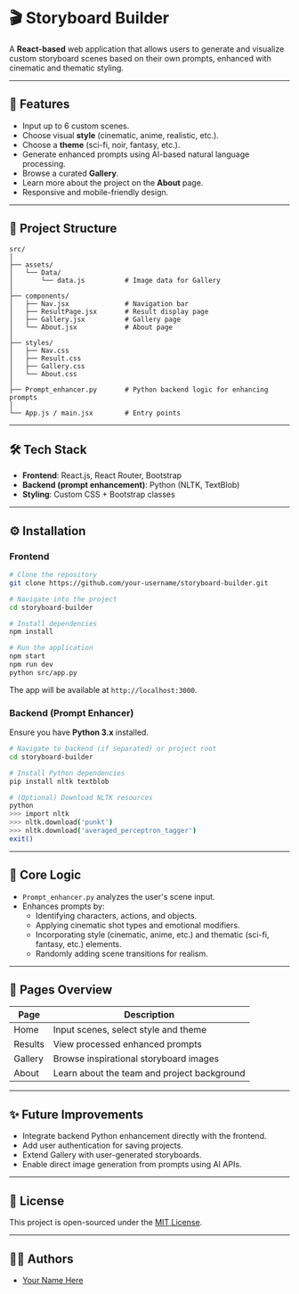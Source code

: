 # 🎬 Storyboard Builder

A **React-based** web application that allows users to generate and visualize custom storyboard scenes based on their own prompts, enhanced with cinematic and thematic styling.

---

## 🚀 Features

- Input up to 6 custom scenes.
- Choose visual **style** (cinematic, anime, realistic, etc.).
- Choose a **theme** (sci-fi, noir, fantasy, etc.).
- Generate enhanced prompts using AI-based natural language processing.
- Browse a curated **Gallery**.
- Learn more about the project on the **About** page.
- Responsive and mobile-friendly design.

---

## 📂 Project Structure

```
src/
│
├── assets/
│   └── Data/
│       └── data.js          # Image data for Gallery
│
├── components/
│   ├── Nav.jsx              # Navigation bar
│   ├── ResultPage.jsx       # Result display page
│   ├── Gallery.jsx          # Gallery page
│   └── About.jsx            # About page
│
├── styles/
│   ├── Nav.css
│   ├── Result.css
│   ├── Gallery.css
│   └── About.css
│
├── Prompt_enhancer.py       # Python backend logic for enhancing prompts
│
└── App.js / main.jsx        # Entry points
```

---

## 🛠️ Tech Stack

- **Frontend**: React.js, React Router, Bootstrap
- **Backend (prompt enhancement)**: Python (NLTK, TextBlob)
- **Styling**: Custom CSS + Bootstrap classes

---

## ⚙️ Installation

### Frontend

```bash
# Clone the repository
git clone https://github.com/your-username/storyboard-builder.git

# Navigate into the project
cd storyboard-builder

# Install dependencies
npm install

# Run the application
npm start
npm run dev
python src/app.py
```

The app will be available at `http://localhost:3000`.

### Backend (Prompt Enhancer)

Ensure you have **Python 3.x** installed.

```bash
# Navigate to backend (if separated) or project root
cd storyboard-builder

# Install Python dependencies
pip install nltk textblob

# (Optional) Download NLTK resources
python
>>> import nltk
>>> nltk.download('punkt')
>>> nltk.download('averaged_perceptron_tagger')
exit()
```

---

## 🧠 Core Logic

- `Prompt_enhancer.py` analyzes the user's scene input.
- Enhances prompts by:
  - Identifying characters, actions, and objects.
  - Applying cinematic shot types and emotional modifiers.
  - Incorporating style (cinematic, anime, etc.) and thematic (sci-fi, fantasy, etc.) elements.
  - Randomly adding scene transitions for realism.

---

## 📸 Pages Overview

| Page    | Description                                  |
|---------|----------------------------------------------|
| Home    | Input scenes, select style and theme         |
| Results | View processed enhanced prompts              |
| Gallery | Browse inspirational storyboard images       |
| About   | Learn about the team and project background  |

---

## ✨ Future Improvements

- Integrate backend Python enhancement directly with the frontend.
- Add user authentication for saving projects.
- Extend Gallery with user-generated storyboards.
- Enable direct image generation from prompts using AI APIs.

---

## 📄 License

This project is open-sourced under the [MIT License](LICENSE).

---

## 👨‍💻 Authors

- [Your Name Here](https://github.com/your-username)
